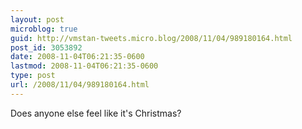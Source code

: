 ```yaml
---
layout: post
microblog: true
guid: http://vmstan-tweets.micro.blog/2008/11/04/989180164.html
post_id: 3053892
date: 2008-11-04T06:21:35-0600
lastmod: 2008-11-04T06:21:35-0600
type: post
url: /2008/11/04/989180164.html
---
```

Does anyone else feel like it's Christmas?
